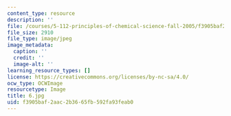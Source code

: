```yaml
---
content_type: resource
description: ''
file: /courses/5-112-principles-of-chemical-science-fall-2005/f3905baf2aac2b3665fb592fa93feab0_6.jpg
file_size: 2910
file_type: image/jpeg
image_metadata:
  caption: ''
  credit: ''
  image-alt: ''
learning_resource_types: []
license: https://creativecommons.org/licenses/by-nc-sa/4.0/
ocw_type: OCWImage
resourcetype: Image
title: 6.jpg
uid: f3905baf-2aac-2b36-65fb-592fa93feab0
---
```

